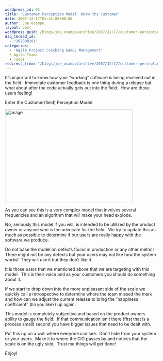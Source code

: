 ```yaml
---
wordpress_id: 91
title: 'Customer Perception Model: Know thy customer'
date: 2007-12-17T05:35:00+00:00
author: Joe Ocampo
layout: post
wordpress_guid: /blogs/joe_ocampo/archive/2007/12/17/customer-perception-model-know-thy-customer.aspx
dsq_thread_id:
  - "262088201"
categories:
  - 'Agile Project Coaching &amp; Management'
  - Agile Teams
  - Tools
redirect_from: "/blogs/joe_ocampo/archive/2007/12/17/customer-perception-model-know-thy-customer.aspx/"
---
```

It&#8217;s important to know how your &#8220;working&#8221; software is being received out in the field.&nbsp; Immediate customer feedback is one thing during a release but what about after the code actually gets out into the field.&nbsp; How are those users feeling!

Enter the Customer(field) Perception Model:

[<img style="border-right: 0px;border-top: 0px;border-left: 0px;border-bottom: 0px" height="309" alt="image" src="http://lostechies.com/joeocampo/files/2011/03CustomerPerceptionModelKnowthycustomer_49D/image_thumb.png" width="420" border="0" />](http://lostechies.com/joeocampo/files/2011/03CustomerPerceptionModelKnowthycustomer_49D/image_2.png) 

As you can see this is a very complex model that involves several frequencies and an algorithm that will make your head explode.&nbsp; 

No, seriously this model if you will, is intended to be utilized by the product owner or anyone who is the advocate for the field.&nbsp; We try to update this as much as possible to determine if our users are really happy with the software we produce. 

Do not base the model on defects found in production or any other metric!&nbsp; There might not be any defects but your users may not like how the system works!&nbsp; They will use it but they don&#8217;t like it.

It is those users that we mentioned above that we are targeting with this model.&nbsp; This is their voice and as your customers you should do something about it.

If we start to drop down into the more unpleasant side of the scale we quickly call a retrospective to determine where the team missed the mark and how can we adjust the current release to bring the &#8220;happiness coefficient&#8221; (ha you like?) up again.

This model is completely subjective and based on the product owners ability to gauge the field.&nbsp; If that communication isn&#8217;t there (first that is a process smell) second you have bigger issues that need to be dealt with.

Put this up on a wall where everyone can see.&nbsp; Don&#8217;t hide from your system or your users.&nbsp; Make it to where the CIO passes by and notices that the scale is on the ugly side.&nbsp; Trust me things will get done!

Enjoy!